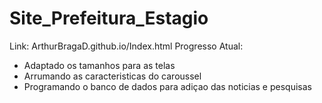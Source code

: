# Site_Prefeitura_Estagio
Link: ArthurBragaD.github.io/Index.html
Progresso Atual:
- Adaptado os tamanhos para as telas
- Arrumando as caracteristicas do caroussel
- Programando o banco de dados para adiçao das noticias e pesquisas 